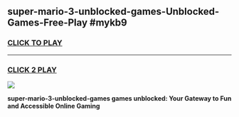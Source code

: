 
## super-mario-3-unblocked-games-Unblocked-Games-Free-Play #mykb9
<h3>
<a href="https://us.freeplayer.one?title=super-mario-3-unblocked-games&ref=9M">CLICK TO PLAY</a></h3>
<hr>

<h3>
<a href="https://us.freeplayer.one?title=super-mario-3-unblocked-games&ref=9M">CLICK 2 PLAY</a>
  
</h3>

<a href="https://us.freeplayer.one?title=super-mario-3-unblocked-games&ref=9M"><img src="https://clearcache.store/games.png"></a>


**super-mario-3-unblocked-games games unblocked: Your Gateway to Fun and Accessible Online Gaming**
